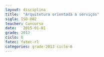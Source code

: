```yaml
---
layout: disciplina
title:  "Arquitetura orientada a serviços"
sigla: ISD-002
teacher: Concurso
date:   2015-01-01
grade: 2013
ciclo: 6
fatec: fatec-rl
categories: grade-2013 ciclo-6
---
```

